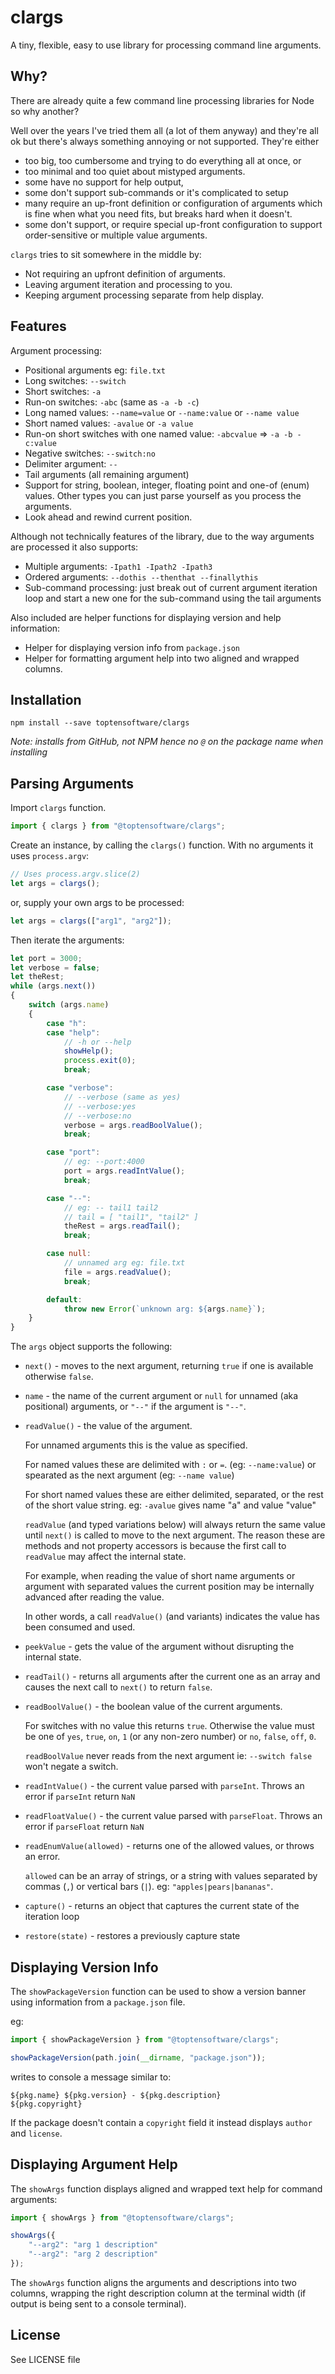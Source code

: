 # clargs

A tiny, flexible, easy to use library for 
processing command line arguments.

## Why?

There are already quite a few command line processing libraries for Node so why another?

Well over the years I've tried them all (a lot of them anyway) and 
they're all ok but there's always something annoying or not supported. They're 
either 

* too big, too cumbersome and trying to do everything all at once, or
* too minimal and too quiet about mistyped arguments.  
* some have no support for help output, 
* some don't support sub-commands or it's complicated to setup
* many require an up-front definition or configuration of arguments which 
  is fine when what you need fits, but breaks hard when it doesn't.
* some don't support, or require special up-front configuration to support
  order-sensitive or multiple value arguments.

`clargs` tries to sit somewhere in the middle by:

* Not requiring an upfront definition of arguments.
* Leaving argument iteration and processing to you.
* Keeping argument processing separate from help display.



## Features

Argument processing:

* Positional arguments eg: `file.txt`
* Long switches: `--switch`
* Short switches: `-a`
* Run-on switches: `-abc` (same as `-a -b -c`)
* Long named values: `--name=value` or `--name:value` or `--name value`
* Short named values: `-avalue` or `-a value`
* Run-on short switches with one named value: `-abcvalue` => `-a -b -c:value`
* Negative switches: `--switch:no` 
* Delimiter argument: `--`
* Tail arguments (all remaining argument)
* Support for string, boolean, integer, floating point and one-of 
  (enum) values.  Other types you can just parse yourself as you process the arguments.
* Look ahead and rewind current position.


Although not technically features of the library, due to the way arguments
are processed it also supports:

* Multiple arguments: `-Ipath1 -Ipath2 -Ipath3`
* Ordered arguments: `--dothis --thenthat --finallythis`
* Sub-command processing: just break out of current argument iteration
  loop and start a new one for the sub-command using the tail arguments

Also included are helper functions for displaying version and help information:

* Helper for displaying version info from `package.json`
* Helper for formatting argument help into two aligned and wrapped
  columns.

## Installation

```
npm install --save toptensoftware/clargs
```

*Note: installs from GitHub, not NPM hence no `@` on the package name
when installing*

## Parsing Arguments

Import `clargs` function.

```js
import { clargs } from "@toptensoftware/clargs";
```

Create an instance, by calling the `clargs()` function.  With no arguments
it uses `process.argv`:

```js
// Uses process.argv.slice(2)
let args = clargs();     
```

or, supply your own args to be processed:

```js
let args = clargs(["arg1", "arg2"]);
```

Then iterate the arguments:

```js
let port = 3000;
let verbose = false;
let theRest;
while (args.next())
{
    switch (args.name)
    {
        case "h": 
        case "help":
            // -h or --help
            showHelp();
            process.exit(0);
            break;

        case "verbose": 
            // --verbose (same as yes)
            // --verbose:yes 
            // --verbose:no
            verbose = args.readBoolValue();
            break;

        case "port":    
            // eg: --port:4000
            port = args.readIntValue();
            break;

        case "--":
            // eg: -- tail1 tail2
            // tail = [ "tail1", "tail2" ]
            theRest = args.readTail();
            break;

        case null:
            // unnamed arg eg: file.txt
            file = args.readValue();
            break;

        default:
            throw new Error(`unknown arg: ${args.name}`);
    }
}
```

The `args` object supports the following:

* `next()` - moves to the next argument, returning `true` if one is available
  otherwise `false`.

* `name` - the name of the current argument or `null` for unnamed (aka positional) arguments, or `"--"` if the argument is `"--"`.

* `readValue()` - the value of the argument.

  For unnamed arguments this is the value as specified.

  For named values these are delimited with `:` or `=`.  (eg: `--name:value`) or spearated as the next argument (eg: `--name value`)

  For short named values these are either delimited, separated, or the rest of 
  the short value string.  eg: `-avalue` gives name "a" and value "value"

  `readValue` (and typed variations below) will always return the same value
  until `next()` is called to move to the next argument.  The reason these
  are methods and not property accessors is because the first call to `readValue`
  may affect the internal state.  
  
  For example, when reading the value of short name arguments or argument with
  separated values the current position may be internally advanced after reading 
  the value.

  In other words, a call `readValue()` (and variants) indicates the value has 
  been consumed and used.

* `peekValue` - gets the value of the argument without disrupting the 
  internal state.

* `readTail()` - returns all arguments after the current one as an array and
  causes the next call to `next()` to return `false`.

* `readBoolValue()` - the boolean value of the current arguments.  

  For switches with no value this returns `true`.  Otherwise the value 
  must be one of `yes`, `true`, `on`, `1` (or any non-zero number) or 
  `no`, `false`, `off`, `0`.

  `readBoolValue` never reads from the next argument ie: `--switch false` won't negate a switch.

* `readIntValue()` - the current value parsed with `parseInt`.  Throws an error
  if `parseInt` return `NaN`

* `readFloatValue()` - the current value parsed with `parseFloat`.  Throws an 
  error if `parseFloat` return `NaN`

* `readEnumValue(allowed)` - returns one of the allowed values, or throws an
  error.  
  
  `allowed` can be an array of strings, or a string with values
  separated by commas (`,`) or vertical bars (`|`).  eg: `"apples|pears|bananas"`.

* `capture()` - returns an object that captures the current state of the 
  iteration loop

* `restore(state)` - restores a previously capture state



## Displaying Version Info

The `showPackageVersion` function can be used to show a version banner using information from a `package.json` file.

eg: 

```js
import { showPackageVersion } from "@toptensoftware/clargs";

showPackageVersion(path.join(__dirname, "package.json"));
```

writes to console a message similar to:

```
${pkg.name} ${pkg.version} - ${pkg.description}
${pkg.copyright}
```

If the package doesn't contain a `copyright` field it instead displays `author` and `license`.


## Displaying Argument Help

The `showArgs` function displays aligned and wrapped
text help for command arguments:

```js
import { showArgs } from "@toptensoftware/clargs";

showArgs({
    "--arg2": "arg 1 description"
    "--arg2": "arg 2 description"
});
```

The `showArgs` function aligns the arguments and descriptions into two columns, wrapping the right description column at the terminal width (if output is being sent to a console terminal).

## License

See LICENSE file
